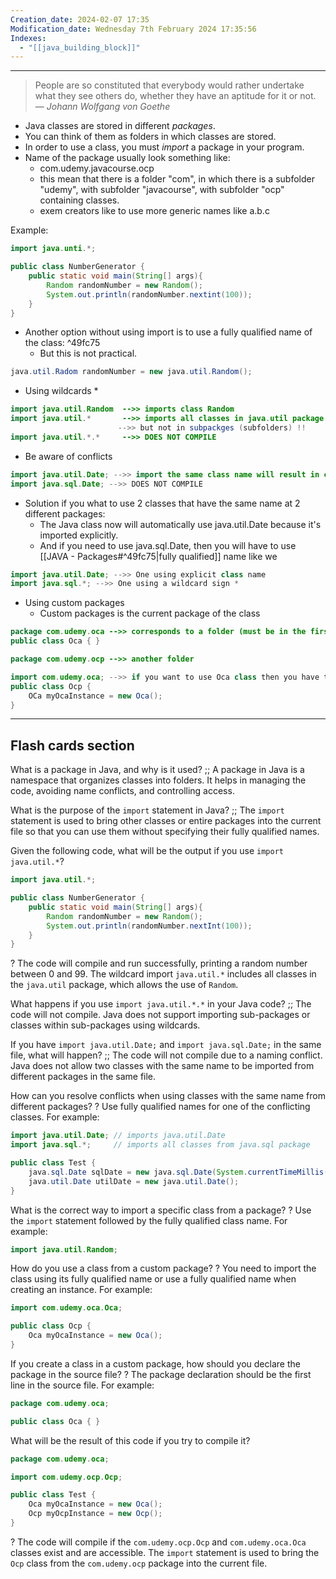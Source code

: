 ```yaml
---
Creation_date: 2024-02-07 17:35
Modification_date: Wednesday 7th February 2024 17:35:56
Indexes:
  - "[[java_building_block]]"
---
```


----

> People are so constituted that everybody would rather undertake what they see others do, whether they have an aptitude for it or not.
> — <cite>Johann Wolfgang von Goethe</cite>

- Java classes are stored in different *packages*.
- You can think of them as folders in which classes are stored.
- In order to use a class, you must *import* a package in your program.
- Name of the package usually look something like:
	- com.udemy.javacourse.ocp
	- this mean that there is a folder "com", in which there is a subfolder "udemy", with subfolder "javacourse", with subfolder "ocp" containing classes.
	- exem creators like to use more generic names like a.b.c

Example:
```java
import java.unti.*;

public class NumberGenerator {
	public static void main(String[] args){
		Random randomNumber = new Random();
		System.out.println(randomNumber.nextint(100));
	}
}
```

- Another option without using import is to use a fully qualified name of the class: ^49fc75
	- But this is not practical.
```java
java.util.Radom randomNumber = new java.util.Random();
```

- Using wildcards *
```java
import java.util.Random  -->> imports class Random
import java.util.*       -->> imports all classes in java.util package
                        -->> but not in subpackges (subfolders) !!
import java.util.*.*     -->> DOES NOT COMPILE
```

- Be aware of conflicts
```java
import java.util.Date; -->> import the same class name will result in conflicts
import java.sql.Date; -->> DOES NOT COMPILE
```

- Solution if you what to use 2 classes that have the same name at 2 different packages:
	- The Java class now will automatically use java.util.Date because it's imported explicitly.
	- And if you need to use java.sql.Date, then you will have to use [[JAVA - Packages#^49fc75|fully qualified]] name like we
```java
import java.util.Date; -->> One using explicit class name
import java.sql.*; -->> One using a wildcard sign *
```

- Using custom packages
	- Custom packages is the current package of the class 
```java
package com.udemy.oca -->> corresponds to a folder (must be in the first line!)
public class Oca { }

package com.udemy.ocp -->> another folder

import com.udemy.oca; -->> if you want to use Oca class then you have to import it
public class Ocp {
	OCa myOcaInstance = new Oca();
}
```




---
## Flash cards section

What is a package in Java, and why is it used? ;; A package in Java is a namespace that organizes classes into folders. It helps in managing the code, avoiding name conflicts, and controlling access.

What is the purpose of the `import` statement in Java? ;; The `import` statement is used to bring other classes or entire packages into the current file so that you can use them without specifying their fully qualified names.

Given the following code, what will be the output if you use `import java.util.*`?
```java
import java.util.*;

public class NumberGenerator {
    public static void main(String[] args){
        Random randomNumber = new Random();
        System.out.println(randomNumber.nextInt(100));
    }
}
```
?
The code will compile and run successfully, printing a random number between 0 and 99. The wildcard import `java.util.*` includes all classes in the `java.util` package, which allows the use of `Random`.

What happens if you use `import java.util.*.*` in your Java code? ;; The code will not compile. Java does not support importing sub-packages or classes within sub-packages using wildcards.

If you have `import java.util.Date;` and `import java.sql.Date;` in the same file, what will happen? ;; The code will not compile due to a naming conflict. Java does not allow two classes with the same name to be imported from different packages in the same file.

How can you resolve conflicts when using classes with the same name from different packages?
?
Use fully qualified names for one of the conflicting classes. For example:
```java
import java.util.Date; // imports java.util.Date
import java.sql.*;     // imports all classes from java.sql package

public class Test {
    java.sql.Date sqlDate = new java.sql.Date(System.currentTimeMillis());
    java.util.Date utilDate = new java.util.Date();
}
```

What is the correct way to import a specific class from a package?
?
Use the `import` statement followed by the fully qualified class name. For example:
```java
import java.util.Random;
```

How do you use a class from a custom package?
?
You need to import the class using its fully qualified name or use a fully qualified name when creating an instance. For example:
```java
import com.udemy.oca.Oca;

public class Ocp {
    Oca myOcaInstance = new Oca();
}
```

If you create a class in a custom package, how should you declare the package in the source file?
?
The package declaration should be the first line in the source file. For example:
```java
package com.udemy.oca;

public class Oca { }
```
<!--SR:!2024-08-05,3,250-->

What will be the result of this code if you try to compile it?
```java
package com.udemy.oca;

import com.udemy.ocp.Ocp;

public class Test {
    Oca myOcaInstance = new Oca();
    Ocp myOcpInstance = new Ocp();
}
```
?
The code will compile if the `com.udemy.ocp.Ocp` and `com.udemy.oca.Oca` classes exist and are accessible. The `import` statement is used to bring the `Ocp` class from the `com.udemy.ocp` package into the current file.

